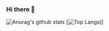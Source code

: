 ### Hi there 👋

<!--
**R1dwanMaulana/R1dwanMaulana** is a ✨ _special_ ✨ repository because its `README.md` (this file) appears on your GitHub profile.

Here are some ideas to get you started:

- 🔭 I’m currently working on ...
- 🌱 I’m currently learning ...
- 👯 I’m looking to collaborate on ...
- 🤔 I’m looking for help with ...
- 💬 Ask me about ...
- 📫 How to reach me: ...
- 😄 Pronouns: ...
- ⚡ Fun fact: ...
-->

![Anurag's github stats](https://github-readme-stats.vercel.app/api?username=R1dwanMaulana&show_icons=true&theme=radical)
[![Top Langs](https://github-readme-stats.vercel.app/api/top-langs/?username=R1dwanMaulana&theme=radical))]
